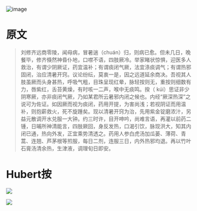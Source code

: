 ![image](https://mmbiz.qpic.cn/mmbiz_jpg/KnkQiaUcAGWt9ib8QwaYtnEicAtq03ibUibaFc44hxeUwS03o6ZPN6JLhPaRgQNhwliaYicGyN6cCKKWS2OKClbeFrmicg/0?wx_fmt=jpeg)

# 原文

> 刘修齐远商零陵，闻母病，冒暑遄（chuán）归，则病已愈。但未几日，晚餐毕，修齐倏然神昏仆地，口噤不语，四肢厥冷。举家睹状惊惧，迎医多人救治，有谓少阴厥证，药宜温补；有谓痰闭气厥，法宜涤痰调气；有谓热邪固闭，治应清暑开窍。议论纷纭，莫衷一是，因之远道延余商决。吾视其人肢虽厥而头身甚热，呼吸气粗，目珠呈现红晕，脉轻按则无，重按则细数有力，唇紫红，舌苔黄燥，有时咳一二声，喉中无痰鸣。揆（ kúi）思证非少阴寒厥，亦非痰闭气厥，乃如某君所云暑邪内闭之候也。内经“厥深热深”之说可为佐证。如因厥而视为痰闭，药用开提，为害尚浅；若视阴证而用温补，则抱薪救火，死不旋踵矣。现以清暑开窍为治，先用紫金锭磨浓汁，另益元散调开水兑服一大钟。约三时许，目开呻吟，尚难言语，再灌以前药二锺，日晡所神清能言，四肢厥回，身反发热，口渴引饮，脉现洪大，知其内闭已通，热向外发，正宜乘势清透之。药用人参白虎汤加瓜蒌、薄荷、青蒿、连翘、芦茅根等煎服，每日二剂，连服三日，内外热邪均退。再以竹叶石膏汤清余热，生津液，调理旬日即安。

# Hubert按

![](https://mmbiz.qpic.cn/mmbiz_png/KnkQiaUcAGWvYCDkBwbiaVjOJOzyBgFwD8lwM03G1REY17rZibicXpZdQGNjX5Hxlib0KmSiaCiaIBMutopPsE1aovB0w/0?wx_fmt=png)

![](https://upload-images.jianshu.io/upload_images/9738519-0aabc1e8a65f3ac5.png?imageMogr2/auto-orient/strip%7CimageView2/2/w/1240)
